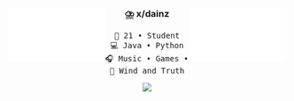 <div align="center">
    <picture>
        <img src="https://github.com/xdainz/xdainz/blob/main/assets/empty.png?raw=true" width="35%" align="right"/>
        <img src="https://github.com/xdainz/xdainz/blob/main/assets/empty.png?raw=true" width="35%" align="left"/> 
    </picture>
    <h3>⛈️ x/dainz</h3>
<pre>
💬 21 • Student
💻 Java • Python
🎧 Music • Games • Code 
📖 Wind and Truth
</pre>

[![](https://img.shields.io/badge/linkedin-0a66c2)](https://www.linkedin.com/in/mat%C3%ADas-arancibia/)

</div>